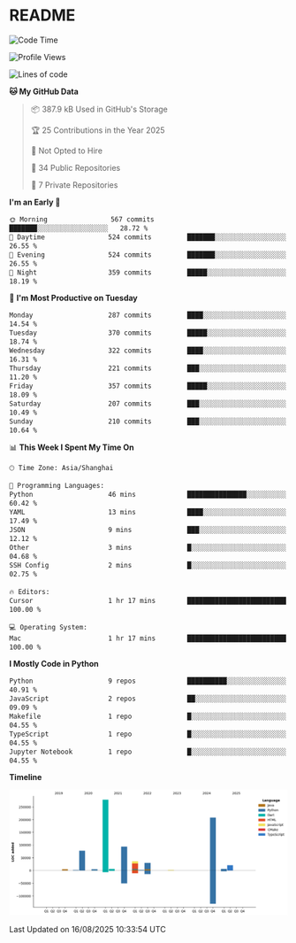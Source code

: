 # README

<!--START_SECTION:waka-->
![Code Time](http://img.shields.io/badge/Code%20Time-1%2C355%20hrs%2017%20mins-blue)

![Profile Views](http://img.shields.io/badge/Profile%20Views-0-blue)

![Lines of code](https://img.shields.io/badge/From%20Hello%20World%20I%27ve%20Written-764.2%20thousand%20lines%20of%20code-blue)

**🐱 My GitHub Data** 

> 📦 387.9 kB Used in GitHub's Storage 
 > 
> 🏆 25 Contributions in the Year 2025
 > 
> 🚫 Not Opted to Hire
 > 
> 📜 34 Public Repositories 
 > 
> 🔑 7 Private Repositories 
 > 
**I'm an Early 🐤** 

```text
🌞 Morning                567 commits         ███████░░░░░░░░░░░░░░░░░░   28.72 % 
🌆 Daytime                524 commits         ███████░░░░░░░░░░░░░░░░░░   26.55 % 
🌃 Evening                524 commits         ███████░░░░░░░░░░░░░░░░░░   26.55 % 
🌙 Night                  359 commits         █████░░░░░░░░░░░░░░░░░░░░   18.19 % 
```
📅 **I'm Most Productive on Tuesday** 

```text
Monday                   287 commits         ████░░░░░░░░░░░░░░░░░░░░░   14.54 % 
Tuesday                  370 commits         █████░░░░░░░░░░░░░░░░░░░░   18.74 % 
Wednesday                322 commits         ████░░░░░░░░░░░░░░░░░░░░░   16.31 % 
Thursday                 221 commits         ███░░░░░░░░░░░░░░░░░░░░░░   11.20 % 
Friday                   357 commits         █████░░░░░░░░░░░░░░░░░░░░   18.09 % 
Saturday                 207 commits         ███░░░░░░░░░░░░░░░░░░░░░░   10.49 % 
Sunday                   210 commits         ███░░░░░░░░░░░░░░░░░░░░░░   10.64 % 
```


📊 **This Week I Spent My Time On** 

```text
🕑︎ Time Zone: Asia/Shanghai

💬 Programming Languages: 
Python                   46 mins             ███████████████░░░░░░░░░░   60.42 % 
YAML                     13 mins             ████░░░░░░░░░░░░░░░░░░░░░   17.49 % 
JSON                     9 mins              ███░░░░░░░░░░░░░░░░░░░░░░   12.12 % 
Other                    3 mins              █░░░░░░░░░░░░░░░░░░░░░░░░   04.68 % 
SSH Config               2 mins              █░░░░░░░░░░░░░░░░░░░░░░░░   02.75 % 

🔥 Editors: 
Cursor                   1 hr 17 mins        █████████████████████████   100.00 % 

💻 Operating System: 
Mac                      1 hr 17 mins        █████████████████████████   100.00 % 
```

**I Mostly Code in Python** 

```text
Python                   9 repos             ██████████░░░░░░░░░░░░░░░   40.91 % 
JavaScript               2 repos             ██░░░░░░░░░░░░░░░░░░░░░░░   09.09 % 
Makefile                 1 repo              █░░░░░░░░░░░░░░░░░░░░░░░░   04.55 % 
TypeScript               1 repo              █░░░░░░░░░░░░░░░░░░░░░░░░   04.55 % 
Jupyter Notebook         1 repo              █░░░░░░░░░░░░░░░░░░░░░░░░   04.55 % 
```



**Timeline**

![Lines of Code chart](https://raw.githubusercontent.com/XeonHis/XeonHis/main/assets/bar_graph.png)


 Last Updated on 16/08/2025 10:33:54 UTC
<!--END_SECTION:waka-->
